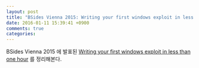```yaml
---
layout: post
title: "BSides Vienna 2015: Writing your first windows exploit in less than one hour"
date: 2016-01-11 15:39:41 +0900
comments: true
categories: 
---
```


BSides Vienna 2015 에 발표된 [Writing your first windows exploit in less than one hour](https://github.com/maldevel/BSides_Vienna_2015/blob/master/exploit_workshop.pdf) 를 정리해본다.
